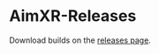 # AimXR-Releases

Download builds on the [releases page](https://github.com/ProtoXR/AimXR-Releases/releases).
